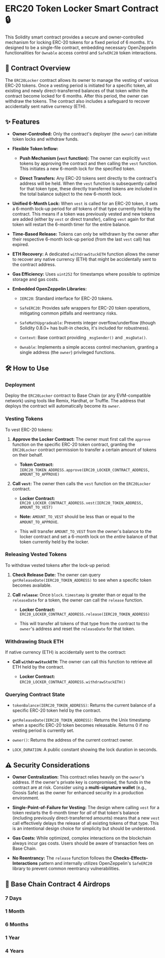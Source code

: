# ERC20 Token Locker Smart Contract 🔒

This Solidity smart contract provides a secure and owner-controlled mechanism for locking ERC-20 tokens for a fixed period of 6 months. It's designed to be a single-file contract, embedding necessary OpenZeppelin functionalities for `Ownable` access control and `SafeERC20` token interactions.

## 📄 Contract Overview

The `ERC20Locker` contract allows its owner to manage the vesting of various ERC-20 tokens. Once a vesting period is initiated for a specific token, all existing and newly direct-transferred balances of that token within the contract become locked for 6 months. After this period, the owner can withdraw the tokens. The contract also includes a safeguard to recover accidentally sent native currency (ETH).

## ✨ Features

* **Owner-Controlled:** Only the contract's deployer (the `owner`) can initiate token locks and withdraw funds.

* **Flexible Token Inflow:**

  * **Push Mechanism (`vest` function):** The owner can explicitly `vest` tokens by approving the contract and then calling the `vest` function. This initiates a new 6-month lock for the specified token.

  * **Direct Transfers:** Any ERC-20 tokens sent directly to the contract's address will be held. When the `vest` function is subsequently called for that token type, these directly transferred tokens are included in the total balance subject to the new 6-month lock.

* **Unified 6-Month Lock:** When `vest` is called for an ERC-20 token, it sets a 6-month lock-up period for *all* tokens of that type currently held by the contract. This means if a token was previously vested and new tokens are added (either by `vest` or direct transfer), calling `vest` again for that token will restart the 6-month timer for the entire balance.

* **Time-Based Release:** Tokens can only be withdrawn by the owner after their respective 6-month lock-up period (from the last `vest` call) has expired.

* **ETH Recovery:** A dedicated `withdrawStuckETH` function allows the owner to recover any native currency (ETH) that might be accidentally sent to the contract address.

* **Gas Efficiency:** Uses `uint252` for timestamps where possible to optimize storage and gas costs.

* **Embedded OpenZeppelin Libraries:**

  * `IERC20`: Standard interface for ERC-20 tokens.

  * `SafeERC20`: Provides safe wrappers for ERC-20 token operations, mitigating common pitfalls and reentrancy risks.

  * `SafeMathUpgradeable`: Prevents integer overflow/underflow (though Solidity 0.8.0+ has built-in checks, it's included for robustness).

  * `Context`: Base contract providing `_msgSender()` and `_msgData()`.

  * `Ownable`: Implements a simple access control mechanism, granting a single address (the `owner`) privileged functions.

## 🛠️ How to Use

### Deployment

Deploy the `ERC20Locker` contract to Base Chain (or any EVM-compatible network) using tools like Remix, Hardhat, or Truffle. The address that deploys the contract will automatically become its `owner`.

### Vesting Tokens

To vest ERC-20 tokens:

1. **Approve the Locker Contract:** The owner must first call the `approve` function on the specific ERC-20 token contract, granting the `ERC20Locker` contract permission to transfer a certain amount of tokens on their behalf.

   * **Token Contract:** `IERC20_TOKEN_ADDRESS.approve(ERC20_LOCKER_CONTRACT_ADDRESS, AMOUNT_TO_APPROVE)`

2. **Call `vest`:** The owner then calls the `vest` function on the `ERC20Locker` contract.

   * **Locker Contract:** `ERC20_LOCKER_CONTRACT_ADDRESS.vest(IERC20_TOKEN_ADDRESS, AMOUNT_TO_VEST)`

   * **Note:** `AMOUNT_TO_VEST` should be less than or equal to the `AMOUNT_TO_APPROVE`.

   * This will transfer `AMOUNT_TO_VEST` from the owner's balance to the locker contract and set a 6-month lock on the *entire* balance of that token currently held by the locker.

### Releasing Vested Tokens

To withdraw vested tokens after the lock-up period:

1. **Check Release Date:** The owner can query `getReleaseDate(IERC20_TOKEN_ADDRESS)` to see when a specific token becomes available.

2. **Call `release`:** Once `block.timestamp` is greater than or equal to the `releaseDate` for a token, the owner can call the `release` function.

   * **Locker Contract:** `ERC20_LOCKER_CONTRACT_ADDRESS.release(IERC20_TOKEN_ADDRESS)`

   * This will transfer all tokens of that type from the contract to the `owner`'s address and reset the `releaseDate` for that token.

### Withdrawing Stuck ETH

If native currency (ETH) is accidentally sent to the contract:

* **Call `withdrawStuckETH`:** The owner can call this function to retrieve all ETH held by the contract.

  * **Locker Contract:** `ERC20_LOCKER_CONTRACT_ADDRESS.withdrawStuckETH()`

### Querying Contract State

* `tokenBalance(IERC20_TOKEN_ADDRESS)`: Returns the current balance of a specific ERC-20 token held by the contract.

* `getReleaseDate(IERC20_TOKEN_ADDRESS)`: Returns the Unix timestamp when a specific ERC-20 token becomes releasable. Returns 0 if no vesting period is currently set.

* `owner()`: Returns the address of the current contract owner.

* `LOCK_DURATION`: A public constant showing the lock duration in seconds.

## ⚠️ Security Considerations

* **Owner Centralization:** This contract relies heavily on the `owner`'s address. If the owner's private key is compromised, the funds in the contract are at risk. Consider using a **multi-signature wallet** (e.g., Gnosis Safe) as the owner for enhanced security in a production environment.

* **Single-Point-of-Failure for Vesting:** The design where calling `vest` for a token restarts the 6-month timer for *all* of that token's balance (including previously direct-transferred amounts) means that a new `vest` call effectively delays the release of all existing tokens of that type. This is an intentional design choice for simplicity but should be understood.

* **Gas Costs:** While optimized, complex interactions on the blockchain always incur gas costs. Users should be aware of transaction fees on Base Chain.

* **No Reentrancy:** The `release` function follows the **Checks-Effects-Interactions** pattern and internally utilizes OpenZeppelin's `SafeERC20` library to prevent common reentrancy vulnerabilities.

## 📜 Base Chain Contract 4 Airdrops

### 7 Days

### 1 Month

### 6 Months

### 1 Year

### 4 Years
